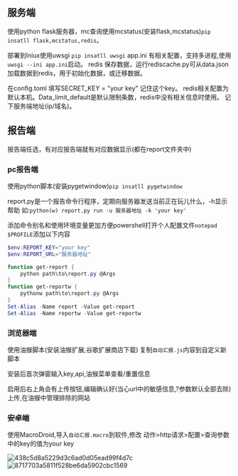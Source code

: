 ## 服务端
使用python flask服务器，mc查询使用mcstatus(安装flask,mcstatus)`pip insatll flask,mcstatus,redis`。

部署到lniux使用uwsgi `pip insatll uwsgi` app.ini 有相关配置，支持多进程,使用`uwsgi --ini app.ini`启动。
redis 保存数据，运行rediscache.py可从data.json 加载数据到redis，用于初始化数据，或迁移数据。

在config.toml 填写SECRET_KEY = "your key" 记住这个key。
redis相关配置为默认本机。Data_limit_default是默认限制条数，redis中没有相关信息时使用。
记下服务端地址(ip/域名)。

## 报告端
报告端任选，有对应报告端就有对应数据显示(都在report文件夹中)
### pc报告端

使用python脚本(安装pygetwindow)`pip insatll pygetwindow`

report.py是一个报告命令行程序，定期向服务器发送当前正在玩儿什么，-h显示帮助
如:`python(w) report.py run -u 服务器地址 -k 'your key'`


添加命令别名和使用环境变量更加方便powershell打开个人配置文件`notepad $PROFILE`添加以下内容
```powershell
$env:REPORT_KEY="your key"
$env:REPORT_URL="服务器地址"

function get-report {
    python path\to\report.py @Args
}
function get-reportw {
    pythonw path\to\report.py @Args
}
Set-Alias -Name report -Value get-report
Set-Alias -Name reportw -Value get-reportw
```
### 浏览器端

使用油猴脚本(安装油猴扩展,谷歌扩展商店下载)
复制`自动汇报.js`内容到自定义新脚本

安装后首次弹窗输入key,api,油猴菜单查看/重置信息

启用后右上角会有上传按钮,编辑确认好(当心url中的敏感信息,?参数默认全部去除)上传,在油猴中管理排除的网站

### ~~安卓端~~

使用MacroDroid,导入`自动汇报.macro`到软件,修改 动作>http请求>配置>查询参数中的key的值为your key

![438c5d8a5229d3c6ad0d05ead99f4d7c](https://github.com/user-attachments/assets/dff3c631-b64f-4a89-a613-d0661a21a29d)
![8717703a5811f528be6da5902cbc1569](https://github.com/user-attachments/assets/994ad739-3e39-4979-8134-25920f5d899c)


